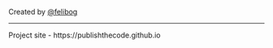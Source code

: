 Created by [@felibog](https://github.com/felibog)
<hr>
 Project site - https://publishthecode.github.io
